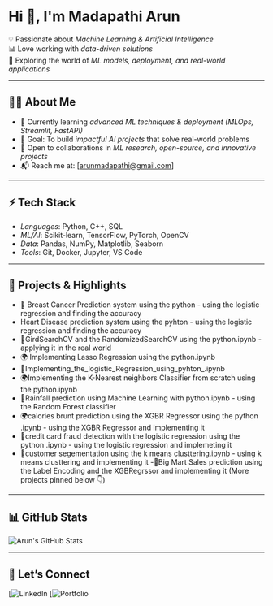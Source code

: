 # Hi 👋, I'm Madapathi Arun  

💡 Passionate about *Machine Learning & Artificial Intelligence*  
📊 Love working with *data-driven solutions*  
🚀 Exploring the world of *ML models, deployment, and real-world applications*  

---

## 🧑‍💻 About Me  
- 🌱 Currently learning *advanced ML techniques & deployment (MLOps, Streamlit, FastAPI)*  
- 🎯 Goal: To build *impactful AI projects* that solve real-world problems  
- 🤝 Open to collaborations in *ML research, open-source, and innovative projects*  
- 📬 Reach me at: [arunmadapathi@gmail.com]  

---

## ⚡ Tech Stack  
- *Languages*: Python, C++, SQL  
- *ML/AI*: Scikit-learn, TensorFlow, PyTorch, OpenCV  
- *Data*: Pandas, NumPy, Matplotlib, Seaborn  
- *Tools*: Git, Docker, Jupyter, VS Code  

---

## 🚀 Projects & Highlights  
- 🧠 Breast Cancer Prediction system using the python - using the logistic regression and finding the accuracy
-   Heart Disease prediction system using the pyhton - using the logistic regression and finding the accuracy    
- 📰GirdSearchCV  and the RandomizedSearchCV using the python.ipynb -applying it in the real world   
- 🌍 Implementing Lasso Regression using the python.ipynb
- 🧠Implementing_the_logistic_Regression_using_pyhton_.ipynb
- 🌍Implementing the  K-Nearest neighbors Classifier from scratch using the python.ipynb
- 📰Rainfall prediction using Machine Learning with python.ipynb - using the Random Forest classifier
- 🌍calories brunt prediction using the XGBR Regressor using the python .ipynb - using the XGBR Regressor and implementing it
- 📰credit card fraud detection with the logistic regression using the python  .ipynb - using the logistic regression and implemeting it
- 🧠customer segementation using the k means clusttering.ipynb - using k means clusttering and implementing it
-📰Big Mart Sales prediction using the Label Encoding and the XGBRegrssor and implementing it
(More projects pinned below 👇)  

---

## 📊 GitHub Stats  
![Arun's GitHub Stats](https://github.com/arunmadapathi-1609)

---

## 🌱 Let’s Connect  
[![LinkedIn](https://www.linkedin.com/in/madapathi-arun-a33535313?utm_source=share&utm_campaign=share_via&utm_content=profile&utm_medium=ios_app)
[![Portfolio](https://github.com/account)

